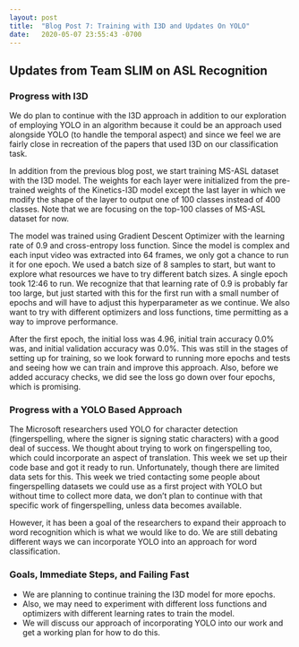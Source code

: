 ```yaml
---
layout: post
title:  "Blog Post 7: Training with I3D and Updates On YOLO"
date:   2020-05-07 23:55:43 -0700
---
```


## Updates from Team SLIM on ASL Recognition

### Progress with I3D
We do plan to continue with the I3D approach in addition to our exploration of employing YOLO in an algorithm because it could be an approach used alongside YOLO (to handle the temporal aspect) and since we feel we are fairly close in recreation of the papers that used I3D on our classification task. 

In addition from the previous blog post, we start training MS-ASL dataset with the I3D model. The weights for each layer were initialized from the pre-trained weights of the Kinetics-I3D model except the last layer in which we modify the shape of the layer to output one of 100 classes instead of 400 classes. Note that we are focusing on the top-100 classes of MS-ASL dataset for now.

The model was trained using Gradient Descent Optimizer with the learning rate of 0.9 and cross-entropy loss function. Since the model is complex and each input video was extracted into 64 frames, we only got a chance to run it for one epoch. We used a batch size of 8 samples to start, but want to explore what resources we have to try different batch sizes. A single epoch took 12:46 to run. We recognize that that learning rate of 0.9 is probably far too large, but just started with this for the first run with a small number of epochs and will have to adjust this hyperparameter as we continue. We also want to try with different optimizers and loss functions, time permitting as a way to improve performance.

After the first epoch, the initial loss was 4.96, initial train accuracy 0.0% was, and initial validation accuracy was 0.0%. This was still in the stages of setting up for training, so we look forward to running more epochs and tests and seeing how we can train and improve this approach. Also, before we added accuracy checks, we did see the loss go down over four epochs, which is promising. 

### Progress with a YOLO Based Approach
The Microsoft researchers used YOLO for character detection (fingerspelling, where the signer is signing static characters) with a good deal of success. We thought about trying to work on fingerspelling too, which could incorporate an aspect of translation. This week we set up their code base and got it ready to run. Unfortunately, though there are limited data sets for this. This week we tried contacting some people about fingerspelling datasets we could use as a first project with YOLO but without time to collect more data, we don’t plan to continue with that specific work of fingerspelling, unless data becomes available.

However, it has been a goal of the researchers to expand their approach to word recognition which is what we would like to do. We are still debating different ways we can incorporate YOLO into an approach for word classification.

### Goals, Immediate Steps, and Failing Fast
* We are planning to continue training the I3D model for more epochs. 
* Also, we may need to experiment with different loss functions and optimizers with different learning rates to train the model.
* We will discuss our approach of incorporating YOLO into our work and get a working plan for how to do this. 

